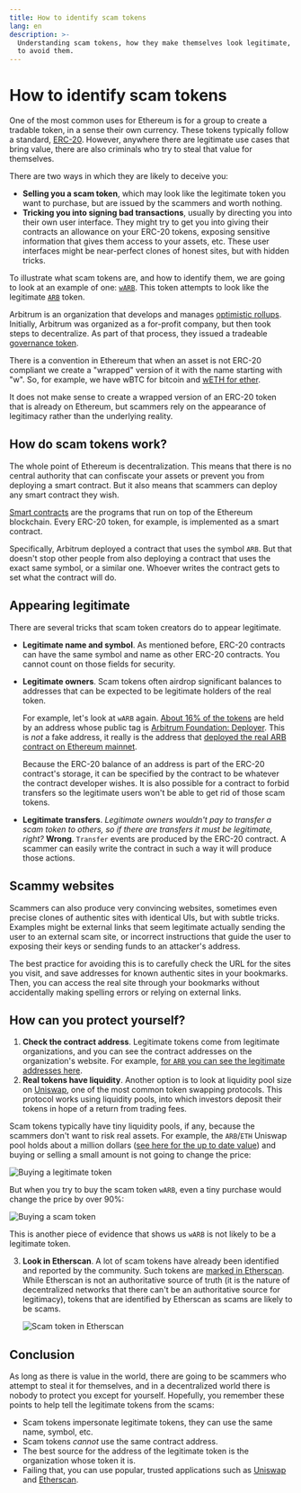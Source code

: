 ```yaml
---
title: How to identify scam tokens
lang: en
description: >-
  Understanding scam tokens, how they make themselves look legitimate, and how
  to avoid them.
---
```


# How to identify scam tokens

One of the most common uses for Ethereum is for a group to create a tradable token, in a sense their own currency. These tokens typically follow a standard, [ERC-20](../../developers/docs/standards/tokens/erc-20/). However, anywhere there are legitimate use cases that bring value, there are also criminals who try to steal that value for themselves.

There are two ways in which they are likely to deceive you:

* **Selling you a scam token**, which may look like the legitimate token you want to purchase, but are issued by the scammers and worth nothing.
* **Tricking you into signing bad transactions**, usually by directing you into their own user interface. They might try to get you into giving their contracts an allowance on your ERC-20 tokens, exposing sensitive information that gives them access to your assets, etc. These user interfaces might be near-perfect clones of honest sites, but with hidden tricks.

To illustrate what scam tokens are, and how to identify them, we are going to look at an example of one: [`wARB`](https://etherscan.io/token/0xb047c8032b99841713b8e3872f06cf32beb27b82). This token attempts to look like the legitimate [`ARB`](https://etherscan.io/address/0xb50721bcf8d664c30412cfbc6cf7a15145234ad1) token.

Arbitrum is an organization that develops and manages [optimistic rollups](../../developers/docs/scaling/optimistic-rollups/). Initially, Arbitrum was organized as a for-profit company, but then took steps to decentralize. As part of that process, they issued a tradeable [governance token](../../dao/#token-based-membership).

There is a convention in Ethereum that when an asset is not ERC-20 compliant we create a "wrapped" version of it with the name starting with "w". So, for example, we have wBTC for bitcoin and [wETH for ether](https://cointelegraph.com/news/what-is-wrapped-ethereum-weth-and-how-does-it-work).

It does not make sense to create a wrapped version of an ERC-20 token that is already on Ethereum, but scammers rely on the appearance of legitimacy rather than the underlying reality.

## How do scam tokens work? <a href="#how-do-scam-tokens-work" id="how-do-scam-tokens-work"></a>

The whole point of Ethereum is decentralization. This means that there is no central authority that can confiscate your assets or prevent you from deploying a smart contract. But it also means that scammers can deploy any smart contract they wish.

[Smart contracts](../../developers/docs/smart-contracts/) are the programs that run on top of the Ethereum blockchain. Every ERC-20 token, for example, is implemented as a smart contract.

Specifically, Arbitrum deployed a contract that uses the symbol `ARB`. But that doesn't stop other people from also deploying a contract that uses the exact same symbol, or a similar one. Whoever writes the contract gets to set what the contract will do.

## Appearing legitimate <a href="#appearing-legitimate" id="appearing-legitimate"></a>

There are several tricks that scam token creators do to appear legitimate.

* **Legitimate name and symbol**. As mentioned before, ERC-20 contracts can have the same symbol and name as other ERC-20 contracts. You cannot count on those fields for security.
*   **Legitimate owners**. Scam tokens often airdrop significant balances to addresses that can be expected to be legitimate holders of the real token.

    For example, let's look at `wARB` again. [About 16% of the tokens](https://etherscan.io/token/0xb047c8032b99841713b8e3872f06cf32beb27b82?a=0x1c8db745abe3c8162119b9ef2c13864cd1fdd72f) are held by an address whose public tag is [Arbitrum Foundation: Deployer](https://etherscan.io/address/0x1c8db745abe3c8162119b9ef2c13864cd1fdd72f). This is _not_ a fake address, it really is the address that [deployed the real ARB contract on Ethereum mainnet](https://etherscan.io/tx/0x242b50ab4fe9896cb0439cfe6e2321d23feede7eeceb31aa2dbb46fc06ed2670).

    Because the ERC-20 balance of an address is part of the ERC-20 contract's storage, it can be specified by the contract to be whatever the contract developer wishes. It is also possible for a contract to forbid transfers so the legitimate users won't be able to get rid of those scam tokens.
* **Legitimate transfers**. _Legitimate owners wouldn't pay to transfer a scam token to others, so if there are transfers it must be legitimate, right?_ **Wrong**. `Transfer` events are produced by the ERC-20 contract. A scammer can easily write the contract in such a way it will produce those actions.

## Scammy websites <a href="#websites" id="websites"></a>

Scammers can also produce very convincing websites, sometimes even precise clones of authentic sites with identical UIs, but with subtle tricks. Examples might be external links that seem legitimate actually sending the user to an external scam site, or incorrect instructions that guide the user to exposing their keys or sending funds to an attacker's address.

The best practice for avoiding this is to carefully check the URL for the sites you visit, and save addresses for known authentic sites in your bookmarks. Then, you can access the real site through your bookmarks without accidentally making spelling errors or relying on external links.

## How can you protect yourself? <a href="#protect-yourself" id="protect-yourself"></a>

1. **Check the contract address**. Legitimate tokens come from legitimate organizations, and you can see the contract addresses on the organization's website. For example, [for `ARB` you can see the legitimate addresses here](https://docs.arbitrum.foundation/deployment-addresses#token).
2. **Real tokens have liquidity**. Another option is to look at liquidity pool size on [Uniswap](https://uniswap.org/), one of the most common token swapping protocols. This protocol works using liquidity pools, into which investors deposit their tokens in hope of a return from trading fees.

Scam tokens typically have tiny liquidity pools, if any, because the scammers don't want to risk real assets. For example, the `ARB`/`ETH` Uniswap pool holds about a million dollars ([see here for the up to date value](https://info.uniswap.org/#/pools/0x755e5a186f0469583bd2e80d1216e02ab88ec6ca)) and buying or selling a small amount is not going to change the price:

![Buying a legitimate token](../../public/content/guides/how-to-id-scam-tokens/uniswap-real.png)

But when you try to buy the scam token `wARB`, even a tiny purchase would change the price by over 90%:

![Buying a scam token](../../public/content/guides/how-to-id-scam-tokens/uniswap-scam.png)

This is another piece of evidence that shows us `wARB` is not likely to be a legitimate token.

3.  **Look in Etherscan**. A lot of scam tokens have already been identified and reported by the community. Such tokens are [marked in Etherscan](https://info.etherscan.com/etherscan-token-reputation/). While Etherscan is not an authoritative source of truth (it is the nature of decentralized networks that there can't be an authoritative source for legitimacy), tokens that are identified by Etherscan as scams are likely to be scams.

    ![Scam token in Etherscan](../../public/content/guides/how-to-id-scam-tokens/etherscan-scam.png)

## Conclusion <a href="#conclusion" id="conclusion"></a>

As long as there is value in the world, there are going to be scammers who attempt to steal it for themselves, and in a decentralized world there is nobody to protect you except for yourself. Hopefully, you remember these points to help tell the legitimate tokens from the scams:

* Scam tokens impersonate legitimate tokens, they can use the same name, symbol, etc.
* Scam tokens _cannot_ use the same contract address.
* The best source for the address of the legitimate token is the organization whose token it is.
* Failing that, you can use popular, trusted applications such as [Uniswap](https://app.uniswap.org/#/swap) and [Etherscan](https://etherscan.io/).
